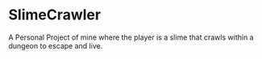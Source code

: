 # SlimeCrawler
 A Personal Project of mine where the player is a slime that crawls within a dungeon to escape and live.
